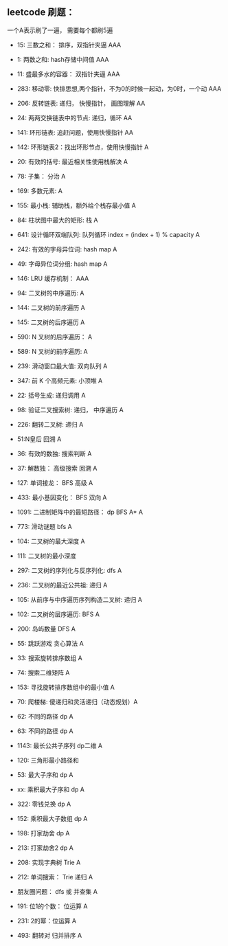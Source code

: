 ## leetcode 刷题：

一个A表示刷了一遍， 需要每个都刷5遍

* 15: 三数之和： 排序，双指针夹逼 AAA
* 1: 两数之和: hash存储中间值  AAA
* 11: 盛最多水的容器： 双指针夹逼 AAA
* 283: 移动零: 快排思想,两个指针，不为0的时候一起动，为0时，一个动 AAA

* 206: 反转链表: 递归， 快慢指针， 画图理解 AA
* 24: 两两交换链表中的节点: 递归，循环 AA
* 141: 环形链表: 追赶问题，使用快慢指针 AA
* 142: 环形链表2：找出环形节点，使用快慢指针 A

* 20: 有效的括号: 最近相关性使用栈解决 A
* 78: 子集： 分治 A
* 169: 多数元素: A


* 155: 最小栈: 辅助栈，额外给个栈存最小值 A
* 84: 柱状图中最大的矩形: 栈 A
* 641: 设计循环双端队列: 队列循环 index = (index + 1) % capacity A
* 242: 有效的字母异位词: hash map A
* 49: 字母异位词分组: hash map A
* 146: LRU 缓存机制： AAA
* 94: 二叉树的中序遍历: A
* 144: 二叉树的前序遍历 A
* 145: 二叉树的后序遍历 A
* 590: N 叉树的后序遍历： A
* 589: N 叉树的前序遍历: A
* 239: 滑动窗口最大值: 双向队列 A
* 347: 前 K 个高频元素: 小顶堆 A

* 22: 括号生成: 递归调用 A
* 98: 验证二叉搜索树: 递归， 中序遍历 A
* 226: 翻转二叉树: 递归 A
* 51:N皇后 回溯 A

* 36: 有效的数独: 搜索判断 A
* 37: 解数独： 高级搜索 回溯 A
* 127: 单词接龙： BFS 高级 A
* 433: 最小基因变化： BFS 双向 A
* 1091: 二进制矩阵中的最短路径： dp BFS A*  A
* 773: 滑动谜题 bfs A

* 104: 二叉树的最大深度 A
* 111: 二叉树的最小深度
* 297: 二叉树的序列化与反序列化: dfs A
* 236: 二叉树的最近公共祖: 递归 A
* 105: 从前序与中序遍历序列构造二叉树: 递归 A
* 102: 二叉树的层序遍历: BFS A
* 200: 岛屿数量 DFS A
* 55: 跳跃游戏 贪心算法 A
* 33: 搜索旋转排序数组 A
* 74: 搜索二维矩阵 A
* 153: 寻找旋转排序数组中的最小值 A

* 70: 爬楼梯: 傻递归和灵活递归（动态规划）A
* 62: 不同的路径 dp A
* 63: 不同的路径 dp A
* 1143: 最长公共子序列 dp二维 A
* 120: 三角形最小路径和
* 53: 最大子序和 dp A
* xx: 乘积最大子序和 dp A
* 322: 零钱兑换 dp A
* 152: 乘积最大子数组 dp A
* 198: 打家劫舍 dp A
* 213: 打家劫舍2 dp A

* 208: 实现字典树 Trie A
* 212: 单词搜索： Trie 递归  A
* 朋友圈问题： dfs 或 并查集 A

* 191: 位1的个数： 位运算 A
* 231: 2的幂：位运算 A

* 493: 翻转对 归并排序 A
